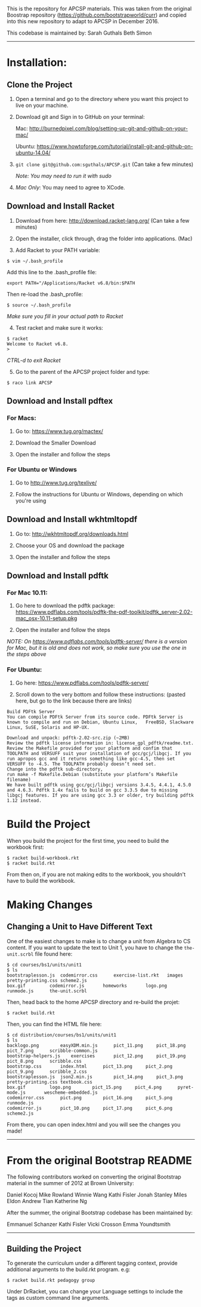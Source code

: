 This is the repository for APCSP materials. This was taken from the original Boostrap repository (https://github.com/bootstrapworld/curr) and copied into this new repository to adapt to APCSP in December 2016.

This codebase is maintained by:
Sarah Guthals
Beth Simon

---

# Installation:

## Clone the Project
1. Open a terminal and go to the directory where you want this project to live on your machine.

2. Download git and Sign in to GitHub on your terminal:

   Mac: http://burnedpixel.com/blog/setting-up-git-and-github-on-your-mac/
   
   Ubuntu: https://www.howtoforge.com/tutorial/install-git-and-github-on-ubuntu-14.04/

3. `git clone git@github.com:sguthals/APCSP.git` (Can take a few minutes)

   *Note: You may need to run it with sudo*
  
4. *Mac Only*: You may need to agree to XCode.

## Download and Install Racket
1. Download from here: http://download.racket-lang.org/ (Can take a few minutes)

2. Open the installer, click through, drag the folder into applications. (Mac)

3. Add Racket to your PATH variable: 
  ```
  $ vim ~/.bash_profile
  ```
  Add this line to the .bash_profile file: 
  ```
  export PATH="/Applications/Racket v6.8/bin:$PATH
  ```
  Then re-load the .bash_profile:
  ```
  $ source ~/.bash_profile
  ```
  *Make sure you fill in your actual path to Racket*

4. Test racket and make sure it works: 
  ```
  $ racket
  Welcome to Racket v6.8.
  > 
  ```
  *CTRL-d to exit Racket*

5. Go to the parent of the APCSP project folder and type:
  ```
  $ raco link APCSP
  ```

## Download and Install pdftex
### For Macs:
1. Go to: https://www.tug.org/mactex/

2. Download the Smaller Download

3. Open the installer and follow the steps

### For Ubuntu or Windows
1. Go to http://www.tug.org/texlive/

2. Follow the instructions for Ubuntu or Windows, depending on which you're using

## Download and Install wkhtmltopdf
1. Go to: http://wkhtmltopdf.org/downloads.html

2. Choose your OS and download the package

3. Open the installer and follow the steps

## Download and Install pdftk
### For Mac 10.11:
1. Go here to download the pdftk package: https://www.pdflabs.com/tools/pdftk-the-pdf-toolkit/pdftk_server-2.02-mac_osx-10.11-setup.pkg

2. Open the installer and follow the steps

*NOTE: On https://www.pdflabs.com/tools/pdftk-server/ there is a version for Mac, but it is old and does not work, so make sure you use the one in the steps above*

### For Ubuntu:
1. Go here: https://www.pdflabs.com/tools/pdftk-server/

2. Scroll down to the very bottom and follow these instructions: (pasted here, but go to the link because there are links)
  ```
  Build PDFtk Server
  You can compile PDFtk Server from its source code. PDFtk Server is known to compile and run on Debian, Ubuntu Linux,   FreeBSD, Slackware Linux, SuSE, Solaris and HP-UX.

  Download and unpack: pdftk-2.02-src.zip (~2MB)
  Review the pdftk license information in: license_gpl_pdftk/readme.txt.
  Review the Makefile provided for your platform and confim that TOOLPATH and VERSUFF suit your installation of gcc/gcj/libgcj. If you run apropos gcc and it returns something like gcc-4.5, then set VERSUFF to -4.5. The TOOLPATH probably doesn’t need set.
  Change into the pdftk sub-directory,
run make -f Makefile.Debian (substitute your platform’s Makefile filename)
  We have built pdftk using gcc/gcj/libgcj versions 3.4.5, 4.4.1, 4.5.0 and 4.6.3. Pdftk 1.4x fails to build on gcc 3.3.5 due to missing libgcj features. If you are using gcc 3.3 or older, try building pdftk 1.12 instead.
  ```

# Build the Project
When you build the project for the first time, you need to build the workbook first:
```
$ racket build-workbook.rkt
$ racket build.rkt
```
From then on, if you are not making edits to the workbook, you shouldn't have to build the workbook.

# Making Changes
## Changing a Unit to Have Different Text
One of the easiest changes to make is to change a unit from Algebra to CS content. If you want to update the text to Unit 1, you have to change the ```the-unit.scrbl``` file found here:
```
$ cd courses/bs1/units/unit1
$ ls
bootstraplesson.js	codemirror.css		exercise-list.rkt	images			pretty-printing.css	scheme2.js
box.gif			codemirror.js		homeworks		logo.png		runmode.js		the-unit.scrbl
```
Then, head back to the home APCSP directory and re-build the projet:
```
$ racket build.rkt
```
Then, you can find the HTML file here:
```
$ cd distribution/courses/bs1/units/unit1
$ ls
backlogo.png		easyXDM.min.js		pict_11.png		pict_18.png		pict_7.png		scribble-common.js
bootstrap-helpers.js	exercises		pict_12.png		pict_19.png		pict_8.png		scribble.css
bootstrap.css		index.html		pict_13.png		pict_2.png		pict_9.png		scribble_2.css
bootstraplesson.js	json2.min.js		pict_14.png		pict_3.png		pretty-printing.css	textbook.css
box.gif			logo.png		pict_15.png		pict_4.png		pyret-mode.js		wescheme-embedded.js
codemirror.css		pict.png		pict_16.png		pict_5.png		runmode.js
codemirror.js		pict_10.png		pict_17.png		pict_6.png		scheme2.js
```
From there, you can open index.html and you will see the changes you made!

---
# From the original Bootstrap README
The following contributors worked on converting the original Bootstrap material in the
summer of 2012 at Brown University:

  Daniel Kocoj
  Mike Rowland
  Winnie Wang
  Kathi Fisler
  Jonah Stanley
  Miles Eldon
  Andrew Tian
  Katherine Ng


After the summer, the original Bootstrap codebase has been maintained by:

  Emmanuel Schanzer
  Kathi Fisler
  Vicki Crosson
  Emma Youndtsmith

---
## Building the Project
To generate the curriculum under a different tagging context, provide additional arguments to the build.rkt program.  e.g:
```
$ racket build.rkt pedagogy group
```
Under DrRacket, you can change your Language settings to include the tags as custom command line arguments.

